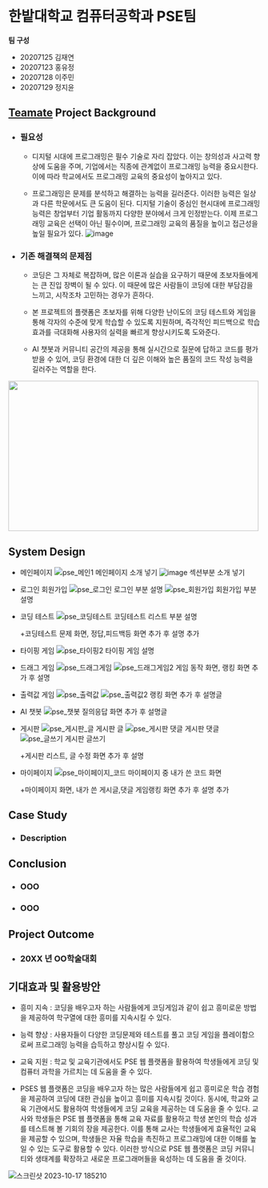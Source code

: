 # 한밭대학교 컴퓨터공학과 PSE팀

**팀 구성**
- 20207125 김재연 
- 20207123 홍유정
- 20207128 이주민
- 20207129 정지윤

## <u>Teamate</u> Project Background
- ### 필요성
  - 디지털 시대에 프로그래밍은 필수 기술로 자리 잡았다. 이는 창의성과 사고력 향상에 도움을 주며, 기업에서는 직종에 관계없이 프로그래밍 능력을 중요시한다. 이에 따라 학교에서도 프로그래밍 교육의 중요성이 높아지고 있다.
    
  - 프로그래밍은 문제를 분석하고 해결하는 능력을 길러준다. 이러한 능력은 일상과 다른 학문에서도 큰 도움이 된다. 디지털 기술이 중심인 현시대에 프로그래밍 능력은 창업부터 기업 활동까지 다양한 분야에서 크게 인정받는다. 이제 프로그래밍 교육은 선택이 아닌 필수이며, 프로그래밍 교육의 품질을 높이고 접근성을 높일 필요가 있다.
![image](https://github.com/HBNU-SWUNIV/come-capstone23-pse/assets/121489065/0afa8207-27d6-4f42-abe7-86d49572f52c)



- ### 기존 해결책의 문제점
  - 코딩은 그 자체로 복잡하며, 많은 이론과 실습을 요구하기 때문에 초보자들에게는 큰 진입 장벽이 될 수 있다. 이 때문에 많은 사람들이 코딩에 대한 부담감을 느끼고, 시작조차 고민하는 경우가 흔하다.
    
  - 본 프로젝트의 플랫폼은 초보자를 위해 다양한 난이도의 코딩 테스트와 게임을 통해 각자의 수준에 맞게 학습할 수 있도록 지원하며, 즉각적인 피드백으로 학습 효과를 극대화해 사용자의 실력을 빠르게 향상시키도록 도와준다.
    
  - AI 챗봇과 커뮤니티 공간의 제공을 통해 실시간으로 질문에 답하고 코드를 평가받을 수 있어, 코딩 환경에 대한 더 깊은 이해와 높은 품질의 코드 작성 능력을 길러주는 역할을 한다.
<img src="https://github.com/jaeyeonkk/test/assets/121489065/e5c4d493-0393-4323-bf6d-cb28bf51e6b1.png" width="500" height="300"/>

## System Design
  - 메인페이지
    ![pse_메인1](https://github.com/HBNU-SWUNIV/come-capstone23-pse/assets/121539184/fa214ced-ecb6-4f0e-9662-492a5595ffa7)
    메인페이지 소개 넣기
    ![image](https://github.com/HBNU-SWUNIV/come-capstone23-pse/assets/121539184/b3e32f1b-7c77-4a5a-8b3b-04524d5e3e47)
    섹션부분 소개 넣기

  - 로그인 회원가입
    ![pse_로그인](https://github.com/HBNU-SWUNIV/come-capstone23-pse/assets/121539184/9288167c-57d1-43de-ad73-c259288f6ef4)
    로그인 부분 설명
    ![pse_회원가입](https://github.com/HBNU-SWUNIV/come-capstone23-pse/assets/121539184/a48f4fcd-b214-4cb1-9339-c76a10557682)
    회원가입 부분 설명

  - 코딩 테스트
    ![pse_코딩테스트](https://github.com/HBNU-SWUNIV/come-capstone23-pse/assets/121539184/133abdb7-ab42-4148-853d-6d6c47f4772b)
    코딩테스트 리스트 부분 설명

    +코딩테스트 문제 화면, 정답,피드백등 화면 추가 후 설명 추가

  - 타이핑 게임
    ![pse_타이핑2](https://github.com/HBNU-SWUNIV/come-capstone23-pse/assets/121539184/21acd8a0-c50f-4fe0-87bb-6e42fd555488)
    타이핑 게임 설명


  - 드래그 게임
    ![pse_드래그게임](https://github.com/HBNU-SWUNIV/come-capstone23-pse/assets/121539184/5aec527b-9131-48d7-a858-08047a7356ef)
    ![pse_드래그게임2](https://github.com/HBNU-SWUNIV/come-capstone23-pse/assets/121539184/a4ad5749-f424-494c-955f-5831bb79e75e)
    게임 동작 화면, 랭킹 화면 추가 후 설명


  - 출력값 게임
    ![pse_출력값](https://github.com/HBNU-SWUNIV/come-capstone23-pse/assets/121539184/ed2dabea-1f1d-42e0-8f10-609662fed766)
    ![pse_출력값2](https://github.com/HBNU-SWUNIV/come-capstone23-pse/assets/121539184/7fd5acf1-a816-4889-bb31-cb668ca4890b)
    랭킹 화면 추가 후 설명글

  - AI 챗봇
    ![pse_챗봇](https://github.com/HBNU-SWUNIV/come-capstone23-pse/assets/121539184/f71ac77b-34ae-4acf-8220-ebfd88fad4bb)
    질의응답 화면 추가 후 설명글

  - 게시판
    ![pse_게시판_글](https://github.com/HBNU-SWUNIV/come-capstone23-pse/assets/121539184/781392db-7d19-4a96-8da2-56b9931eebc3)
    게시판 글
    ![pse_게시판 댓글](https://github.com/HBNU-SWUNIV/come-capstone23-pse/assets/121539184/c67f61ae-6fff-4485-aba9-e472da3dd952)
    게시판 댓글
    ![pse_글쓰기](https://github.com/HBNU-SWUNIV/come-capstone23-pse/assets/121539184/1456c54c-acec-4ede-9712-2681478e26f4)
    게시판 글쓰기

    +게시판 리스트, 글 수정 화면 추가 후 설명


  - 마이페이지
    ![pse_마이페이지_코드](https://github.com/HBNU-SWUNIV/come-capstone23-pse/assets/121539184/40090575-05b3-42bc-85c0-93326e16185d)
    마이페이지 중 내가 쓴 코드 화면

    +마이페이지 화면, 내가 쓴 게시글,댓글 게임랭킹 화면 추가 후 설명 추가




## Case Study
  - ### Description
  
  
## Conclusion
  - ### OOO
  - ### OOO
  
## Project Outcome
- ### 20XX 년 OO학술대회 


## 기대효과 및 활용방안 ##
- 흥미 지속 : 코딩을 배우고자 하는 사람들에게 코딩게임과 같이 쉽고 흥미로운 방법을 제공하여 학구열에 대한 흥미를 지속시킬 수 있다.
- 능력 향상 : 사용자들이 다양한 코딩문제와 테스트를 풀고 코딩 게임을 플레이함으로써 프로그래밍 능력을 습득하고 향상시킬 수 있다.
- 교육 지원 : 학교 및 교육기관에서도 PSE 웹 플랫폼을 활용하여 학생들에게 코딩 및 컴퓨터 과학을 가르치는 데 도움을 줄 수 있다.

- PSES 웹 플랫폼은 코딩을 배우고자 하는 많은 사람들에게 쉽고 흥미로운 학습 경험을 제공하여 코딩에 대한 관심을 높이고 흥미를 지속시킬 것이다. 동시에, 학교와 교육 기관에서도 활용하여 학생들에게 코딩 교육을 제공하는 데 도움을 줄 수 있다. 교사와 학생들은 PSE 웹 플랫폼을 통해 교육 자료를 활용하고 학생 본인의 학습 성과를 테스트해 볼 기회의 장을 제공한다. 이를 통해 교사는 학생들에게 효율적인 교육을 제공할 수 있으며, 학생들은 자율 학습을 촉진하고 프로그래밍에 대한 이해를 높일 수 있는 도구로 활용할 수 있다. 이러한 방식으로 PSE 웹 플랫폼은 코딩 커뮤니티와 생태계를 확장하고 새로운 프로그래머들을 육성하는 데 도움을 줄 것이다.
  

![스크린샷 2023-10-17 185210](https://github.com/HBNU-SWUNIV/come-capstone23-pse/assets/90593474/e25f3499-0a79-4e6f-af83-4c30e32bee8f)

